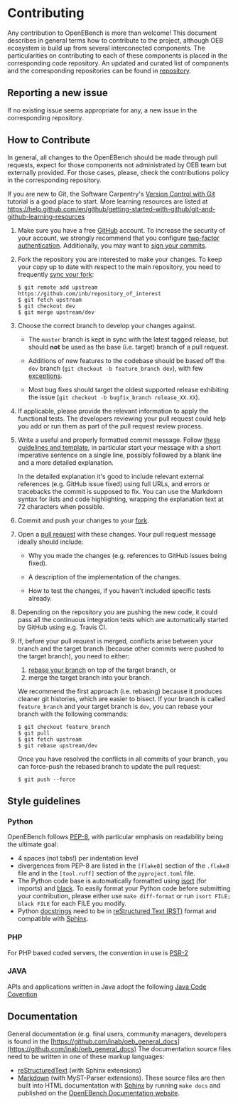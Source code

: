 # Contributing

Any contribution to OpenEBench is more than welcome! This document describes in general terms how to contribute to the project, although OEB ecosystem is build up from
several interconected components. The particularities on contributing to each of these components is placed in the corresponding code repository.
An updated and curated list of components and the corresponding repositories can be found in [repository](README.md).


## Reporting a new issue

If no existing issue seems appropriate for any, a new issue in the corresponding repository.

## How to Contribute

In general, all changes to the OpenEBench should be made through pull requests, expect for those components
not administrated by OEB team but externally provided. For those cases, please, check the contributions policy
in the corresponding repository.

If you are new to Git, the Software Carpentry's [Version Control with
Git](https://swcarpentry.github.io/git-novice/) tutorial is a good place to
start.  More learning resources are listed at
https://help.github.com/en/github/getting-started-with-github/git-and-github-learning-resources

1. Make sure you have a free [GitHub](https://github.com/) account. To increase
   the security of your account, we strongly recommend that you configure
   [two-factor authentication](https://docs.github.com/en/github/authenticating-to-github/securing-your-account-with-two-factor-authentication-2fa).
   Additionally, you may want to [sign your commits](https://docs.github.com/en/github/authenticating-to-github/managing-commit-signature-verification).

2. Fork the repository you are interested to make your changes. To keep your copy up to date with respect to
   the main repository, you need to frequently [sync your
   fork](https://help.github.com/en/github/collaborating-with-issues-and-pull-requests/syncing-a-fork):

   ```
   $ git remote add upstream https://github.com/inb/repository_of_interest
   $ git fetch upstream
   $ git checkout dev
   $ git merge upstream/dev
   ```

3. Choose the correct branch to develop your changes against.

   * The `master` branch is kept in sync with the latest tagged release, but
     should **not** be used as the base (i.e. target) branch of a pull request.

   * Additions of new features to the codebase should be based off the `dev`
     branch (`git checkout -b feature_branch dev`), with few
     [exceptions](doc/source/project/organization.rst#handling-pull-requests).

   * Most bug fixes should target the oldest supported release exhibiting the
     issue (`git checkout -b bugfix_branch release_XX.XX`).

4. If applicable, please provide the relevant information to apply the functional
   tests. The developers reviewing your pull request could help you add or run
   them as part of the pull request review process.

5. Write a useful and properly formatted commit message.
   Follow [these guidelines and template](https://git-scm.com/book/en/v2/Distributed-Git-Contributing-to-a-Project#_commit_guidelines),
   in particular start your message with a short imperative sentence on a single
   line, possibly followed by a blank line and a more detailed explanation.

   In the detailed explanation it's good to include relevant external references
   (e.g. GitHub issue fixed) using full URLs, and errors or tracebacks the
   commit is supposed to fix.
   You can use the Markdown syntax for lists and code highlighting, wrapping the
   explanation text at 72 characters when possible.
   
6. Commit and push your changes to your
   [fork](https://help.github.com/en/github/using-git/pushing-commits-to-a-remote-repository).

7. Open a [pull
   request](https://help.github.com/en/github/collaborating-with-issues-and-pull-requests/creating-a-pull-request)
   with these changes. Your pull request message ideally should include:

   * Why you made the changes (e.g. references to GitHub issues being fixed).

   * A description of the implementation of the changes.

   * How to test the changes, if you haven't included specific tests already.

8. Depending on the repository you are pushing the new code, it could pass all the continuous integration
   tests which are automatically started by GitHub using e.g. Travis CI.

9. If, before your pull request is merged, conflicts arise between your branch
    and the target branch (because other commits were pushed to the target
    branch), you need to either:

    1) [rebase your branch](https://git-scm.com/docs/git-rebase) on top of the
       target branch, or
    2) merge the target branch into your branch.

    We recommend the first approach (i.e. rebasing) because it produces cleaner
    git histories, which are easier to bisect. If your branch is called
    `feature_branch` and your target branch is `dev`, you can rebase your branch
    with the following commands:

    ```
    $ git checkout feature_branch
    $ git pull
    $ git fetch upstream
    $ git rebase upstream/dev
    ```

    Once you have resolved the conflicts in all commits of your branch, you can
    force-push the rebased branch to update the pull request:

    ```
    $ git push --force
    ```

## Style guidelines

### Python

OpenEBench follows [PEP-8](https://www.python.org/dev/peps/pep-0008/), with particular emphasis on readability being the ultimate goal:
  - 4 spaces (not tabs!) per indentation level
  - divergences from PEP-8 are listed in the `[flake8]` section of the `.flake8`
    file and in the `[tool.ruff]` section of the `pyproject.toml` file.
  - The Python code base is automatically formatted using
    [isort](https://pycqa.github.io/isort/) (for imports) and
    [black](https://black.readthedocs.io). To easily format your Python code
    before submitting your contribution, please either use `make diff-format`
    or run `isort FILE; black FILE` for each FILE you modify.
- Python [docstrings](http://www.python.org/dev/peps/pep-0257/) need to be in
  [reStructured Text (RST)](https://docutils.sourceforge.io/rst.html) format and
  compatible with [Sphinx](https://www.sphinx-doc.org).

### PHP
For PHP based coded servers, the convention in use is [PSR-2](https://www.php-fig.org/psr/psr-2/)

### JAVA
APIs and applications written in Java adopt the following [Java Code Covention](https://www.oracle.com/technetwork/java/codeconventions-150003.pdf)
                                                     
## Documentation

General documentation (e.g. final users, community managers, developers is found in the
[https://github.com/inab/oeb_general_docs](https://github.com/inab/oeb_general_docs)
The documentation source files need to be written in one of these markup
languages:
- [reStructuredText](https://www.sphinx-doc.org/en/master/usage/restructuredtext/index.html)
  (with Sphinx extensions)
- [Markdown](https://myst-parser.readthedocs.io/en/latest/syntax/typography.html)
  (with MyST-Parser extensions).
These source files are then built into HTML documentation with
[Sphinx](https://www.sphinx-doc.org/) by running ``make docs`` and published on
the [OpenEBench Documentation website](https://openebench.readthedocs.io).

